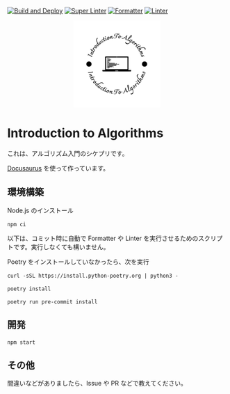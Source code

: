 [![Build and Deploy](https://github.com/sikepuri-algorithm/sikepuri-algorithm.github.io/actions/workflows/deploy.yml/badge.svg)](https://github.com/sikepuri-algorithm/sikepuri-algorithm.github.io/actions/workflows/deploy.yml) [![Super Linter](https://github.com/sikepuri-algorithm/sikepuri-algorithm.github.io/actions/workflows/super_linter.yml/badge.svg)](https://github.com/sikepuri-algorithm/sikepuri-algorithm.github.io/actions/workflows/super_linter.yml) [![Formatter](https://github.com/sikepuri-algorithm/sikepuri-algorithm.github.io/actions/workflows/formatter.yml/badge.svg)](https://github.com/sikepuri-algorithm/sikepuri-algorithm.github.io/actions/workflows/formatter.yml) [![Linter](https://github.com/sikepuri-algorithm/sikepuri-algorithm.github.io/actions/workflows/linter.yml/badge.svg)](https://github.com/sikepuri-algorithm/sikepuri-algorithm.github.io/actions/workflows/linter.yml)

<div style="text-align: center">
    <img src="./static/img/logo-black.svg" alt="logo" height="200px" >
</div>

# Introduction to Algorithms

これは、アルゴリズム入門のシケプリです。

[Docusaurus](https://docusaurus.io/) を使って作っています。

## 環境構築

Node.js のインストール

```shell
npm ci
```

以下は、コミット時に自動で Formatter や Linter を実行させるためのスクリプトです。実行しなくても構いません。

Poetry をインストールしていなかったら、次を実行

```shell
curl -sSL https://install.python-poetry.org | python3 -
```

```shell
poetry install
```

```shell
poetry run pre-commit install
```

## 開発

```shell
npm start
```

## その他

間違いなどがありましたら、Issue や PR などで教えてください。
